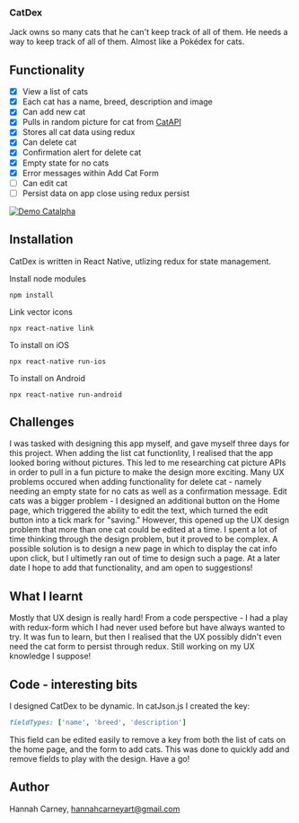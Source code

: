 ### CatDex
Jack owns so many cats that he can't keep track of all of them. He needs a way to keep track of all of them. Almost like a Pokédex for cats.


## Functionality

- [x] View a list of cats
- [x] Each cat has a name, breed, description and image
- [x] Can add new cat
- [x] Pulls in random picture for cat from [CatAPI](https://thecatapi.com/)
- [x] Stores all cat data using redux
- [x] Can delete cat
- [x] Confirmation alert for delete cat
- [x] Empty state for no cats
- [x] Error messages within Add Cat Form
- [ ] Can edit cat
- [ ] Persist data on app close using redux persist

[![Demo Catalpha](https://media.giphy.com/media/dWsN2abs3C5Un0bA4b/giphy.gif)](https://www.youtube.com/watch?v=pKzez4-whqY&feature=youtu.be)


## Installation

CatDex is written in React Native, utlizing redux for state management.

Install node modules

```
npm install
```

Link vector icons

```
npx react-native link
```

To install on iOS

```
npx react-native run-ios
```

To install on Android 

```
npx react-native run-android 
```

## Challenges

I was tasked with designing this app myself, and gave myself three days for this project. When adding the list cat functionlity, I realised that the app looked boring without pictures. This led to me researching cat picture APIs in order to pull in a fun picture to make the design more exciting. Many UX problems occured when adding functionality for delete cat - namely needing an empty state for no cats as well as a confirmation message. Edit cats was a bigger problem - I designed an additional button on the Home page, which triggered the ability to edit the text, which turned the edit button into a tick mark for "saving." However, this opened up the UX design problem that more than one cat could be edited at a time. I spent a lot of time thinking through the design problem, but it proved to be complex. A possible solution is to design a new page in which to display the cat info upon click, but I ultimetly ran out of time to design such a page. At a later date I hope to add that functionality, and am open to suggestions!

## What I learnt

Mostly that UX design is really hard! From a code perspective - I had a play with redux-form which I had never used before but have always wanted to try. It was fun to learn, but then I realised that the UX possibly didn't even need the cat form to persist through redux. Still working on my UX knowledge I suppose!

## Code - interesting bits

I designed CatDex to be dynamic. In catJson.js I created the key:
```ruby
fieldTypes: ['name', 'breed', 'description']
```
This field can be edited easily to remove a key from both the list of cats on the home page, and the form to add cats. This was done to quickly add and remove fields to play with the design. Have a go!


## Author

Hannah Carney, hannahcarneyart@gmail.com
